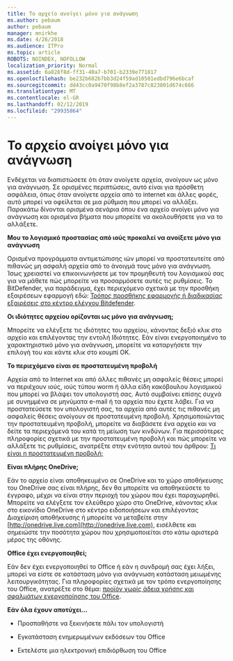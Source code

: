 ```yaml
---
title: Το αρχείο ανοίγει μόνο για ανάγνωση
ms.author: pebaum
author: pebaum
manager: mnirkhe
ms.date: 4/26/2018
ms.audience: ITPro
ms.topic: article
ROBOTS: NOINDEX, NOFOLLOW
localization_priority: Normal
ms.assetid: 6a828f8d-ff31-40a7-b701-b2339e771817
ms.openlocfilehash: be232b682b7bb3d24f59ad10501edbd796e6bcaf
ms.sourcegitcommit: dd43cc0a9470f98b8ef2a3787c823801d674c666
ms.translationtype: MT
ms.contentlocale: el-GR
ms.lasthandoff: 02/12/2019
ms.locfileid: "29935864"
---
```

# <a name="file-open-read-only"></a>Το αρχείο ανοίγει μόνο για ανάγνωση

Ενδέχεται να διαπιστώσετε ότι όταν ανοίγετε αρχεία, ανοίγουν ως μόνο για ανάγνωση. Σε ορισμένες περιπτώσεις, αυτό είναι για πρόσθετη ασφάλεια, όπως όταν ανοίγετε αρχεία από το internet και άλλες φορές, αυτό μπορεί να οφείλεται σε μια ρύθμιση που μπορεί να αλλάξει. Παρακάτω δίνονται ορισμένα σενάρια όπου ένα αρχείο ανοίγει μόνο για ανάγνωση και ορισμένα βήματα που μπορείτε να ακολουθήσετε για να το αλλάξετε.
  
 **Μου το λογισμικό προστασίας από ιούς προκαλεί να ανοίξετε μόνο για ανάγνωση**
  
Ορισμένα προγράμματα αντιμετώπισης ιών μπορεί να προστατευτείτε από πιθανώς μη ασφαλή αρχεία από το άνοιγμά τους μόνο για ανάγνωση. Ίσως χρειαστεί να επικοινωνήσετε με τον προμηθευτή του λογισμικού σας για να μάθετε πώς μπορείτε να προσαρμόσετε αυτές τις ρυθμίσεις. Το BitDefender, για παράδειγμα, έχει περιεχόμενο σχετικά με την προσθήκη εξαιρέσεων εφαρμογή εδώ: [Τρόπος προσθήκης εφαρμογής ή διαδικασίας εξαιρέσεις στο κέντρο ελέγχου Bitdefender](https://www.bitdefender.com/support/how-to-add-application-or-process-exclusions-in-bitdefender-control-center-1119.mdl).
  
 **Οι ιδιότητες αρχείου ορίζονται ως μόνο για ανάγνωση;**
  
Μπορείτε να ελέγξετε τις ιδιότητες του αρχείου, κάνοντας δεξιό κλικ στο αρχείο και επιλέγοντας την εντολή Ιδιότητες. Εάν είναι ενεργοποιημένο το χαρακτηριστικό μόνο για ανάγνωση, μπορείτε να καταργήσετε την επιλογή του και κάντε κλικ στο κουμπί OK.
  
 **Το περιεχόμενο είναι σε προστατευμένη προβολή**
  
Αρχεία από το Internet και από άλλες πιθανές μη ασφαλείς θέσεις μπορεί να περιέχουν ιούς, ιούς τύπου worm ή άλλα είδη κακόβουλου λογισμικού που μπορεί να βλάψει τον υπολογιστή σας. Αυτό συμβαίνει επίσης συχνά με συνημμένα σε μηνύματα e-mail ή τα αρχεία που έχετε λάβει. Για να προστατεύσετε τον υπολογιστή σας, τα αρχεία από αυτές τις πιθανές μη ασφαλείς θέσεις ανοίγουν σε προστατευμένη προβολή. Χρησιμοποιώντας την προστατευμένη προβολή, μπορείτε να διαβάσετε ένα αρχείο και να δείτε τα περιεχόμενά του κατά τη μείωση των κινδύνων. Για περισσότερες πληροφορίες σχετικά με την προστατευμένη προβολή και πώς μπορείτε να αλλάξετε τις ρυθμίσεις, ανατρέξτε στην ενότητα αυτού του άρθρου: [Τι είναι η προστατευμένη προβολή;](https://support.office.com/article/d6f09ac7-e6b9-4495-8e43-2bbcdbcb6653)
  
 **Είναι πλήρης OneDrive;**
  
Εάν το αρχείο είναι αποθηκευμένο σε OneDrive και το χώρο αποθήκευσης του OneDrive σας είναι πλήρης, δεν θα μπορείτε να αποθηκεύσετε το έγγραφο, μέχρι να είναι στην περιοχή του χώρου που έχει παραχωρηθεί. Μπορείτε να ελέγξετε τον ελεύθερο χώρο στο OneDrive, κάνοντας κλικ στο εικονίδιο OneDrive στο κέντρο ειδοποιήσεων και επιλέγοντας Διαχείριση αποθήκευσης ή μπορείτε να μεταβείτε στην [http://onedrive.live.com](http://onedrive.live.com), εισέλθετε και σημειώστε την ποσότητα χώρου που χρησιμοποιείται στο κάτω αριστερά μέρος της οθόνης.
  
 **Office έχει ενεργοποιηθεί;**
  
Εάν δεν έχει ενεργοποιηθεί το Office ή εάν η συνδρομή σας έχει λήξει, μπορεί να είστε σε κατάσταση μόνο για ανάγνωση κατάσταση μειωμένης λειτουργικότητας. Για πληροφορίες σχετικά με τον τρόπο ενεργοποίησης του Office, ανατρέξτε στο θέμα: [προϊόν χωρίς άδεια χρήσης και σφαλμάτων ενεργοποίησης του Office](https://support.office.com/article/unlicensed-product-and-activation-errors-in-office-0d23d3c0-c19c-4b2f-9845-5344fedc4380).
  
 **Εάν όλα έχουν αποτύχει...**
  
- Προσπαθήστε να ξεκινήσετε πάλι τον υπολογιστή
    
- Εγκατάσταση ενημερωμένων εκδόσεων του Office
    
- Εκτελέστε μια ηλεκτρονική επιδιόρθωση του Office
    


